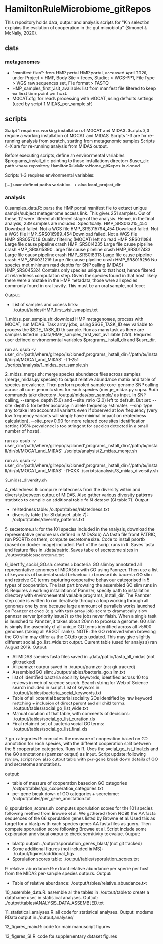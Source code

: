 # HamiltonRuleMicrobiome_gitRepos
 
This repository holds data, output and analysis scripts for "Kin selection explains the evolution of cooperation in the gut microbiota" (Simonet & McNally, 2020).


## data

### metagenomes

- "manifest files": from HMP portal HMP portal, accessed April 2020, under Project > HMP, Body Site > feces, Studies > WGS-PP1, File Type > WGS raw sequences set, File format > FASTQ.
- HMP_samples_first_visit_available: list from manifest file filtered to keep earliest time point per host.
- MOCAT.cfg: for reads processing with MOCAT, using defaults settings (used by script 1.MIDAS_per_sample.sh)



## scripts

Script 1 requiress working installation of MOCAT and MIDAS. Scripts 2,3 require a working installation of MOCAT and MIDAS.
Scripts 1-3 are for re-running analysis from scratch, starting from metagenomic samples
Scripts 4-X are for re-running analysis from MIDAS output.

Before executing scripts, define an environmental variables
$programs_install_dir: pointing to those installations directory
$user_dir: path where repository HamiltonRuleMicrobiome_gitRepos is cloned

Scripts 1-3 requires environmental variables:

[...] user defined paths variables --> also local_project_dir

### analysis


0_samples_data.R: parse the HMP portal manifest file to extarct unique sample/subject metagenome access link. This gives 251 samples. Out of these, 12 were filtered at different stage of the analysis. Hence, in the final analysis, 239 samples are included. Specifically:
HMP_SRS013215_454	Download failed. Not a WGS file
HMP_SRS015794_454	Download failed. Not a WGS file
HMP_SRS016989_454	Download failed. Not a WGS file
HMP_SRS057049	Quality filtering (MOCAT) left no read
HMP_SRS011084	Large file cause pipeline crash
HMP_SRS014235	Large file cause pipeline crash
HMP_SRS015890	Large file cause pipeline crash
HMP_SRS017433	Large file cause pipeline crash
HMP_SRS018313	Large file cause pipeline crash
HMP_SRS021219	Large file cause pipeline crash
HMP_SRS019286	No species met minimum read depths for SNP calling (MIDAS)
HMP_SRS045324	Contains only species unique to that host, hence filtered at relatedness computation step. Given the species found in that host, likely there were a mistake in the HMP metadata, those were all species commonly found in oral cavity. This must be an oral sample, not feces

Output:
- List of samples and access links: ./output/tables/HMP_first_visit_smaples.txt

1_midas_per_sample.sh: download HMP metagenomes, process with MOCAT, run MIDAS. Task array jobs, using $SGE_TASK_ID env variable to process the $SGE_TASK_ID th sample. Run as many task as there are samples listed in ./data/HMP_samples_first_visit_available (251). Requires user defined environemental variables $programs_install_dir and $user_dir.

run as: 
qsub -v user_dir='path/where/gitrepo/is/cloned',programs_install_dir='/path/to/install/dir/of/MOCAT_and_MIDAS' -t 1-251 ./scripts/analysis/1_midas_per_sample.sh


2_midas_merge.sh: merge species abundance files across samples (merge_midas.py species) to output relative abundance matrix and table of species prevalence. Then perform pooled-sample core-genome SNP calling across all core genomic sites for each species (merge_midas.py snps). Both commands take directory ./output/midas/per_sample/ as input. In SNP calling, --sample_depth (5.0) and --site_ratio (2.0) left to default. But set: --site_depth 5 for better accuracy in allele frequency estimates, --snp_type any to take into account all variants even if observed at low frequency (very low frequency variants will simply have minimal impact on relatedness calculation), --site_prev 0.90 for more relaxed core sites identification setting (95% prevalence is too stringent for species detected in a small number of hosts).

run as:
qsub -v user_dir='path/where/gitrepo/is/cloned',programs_install_dir='/path/to/install/dir/of/MOCAT_and_MIDAS' ./scripts/analysis/2_midas_merge.sh


run as:
qsub -v user_dir='path/where/gitrepo/is/cloned',programs_install_dir='/path/to/install/dir/of/MOCAT_and_MIDAS' -t1-XXX ./scripts/analysis/3_midas_diversity.sh

3_midas_diversity.sh



4_relatedness.R: compute relatedness from the diversity.within and diversity.between output of MIDAS. Also gather various diversity patterns statistics to compile an additional table fo SI dataset (SI table 7).
Output:
- relatedness table: /output/tables/relatedness.txt
- diversity table (for SI dataset table 7): /output/tables/diversity_patterns.txt



5_secretome.sh: for the 101 species included in the analysis, download the representative genome (as defined in MIDASdb) AA fasta file fromt PATRIC, run PSORTb on them, compute secretome size. Code to install psortb (based on docker image) included. Part of the script runs in R. Saves fasta and feature files in ./data/patric. Saves table of secretome sizes in ./output/tables/secretome.txt



6_identify_social_GO.sh: creates a bacterial GO slim by annotated all representative genomes of MIDASdb with GO using Pannzer. Then use a list of keywords of bacterial social behaviour to browse this bacteria GO slim and retreive GO terms capturing cooperative behaviour categorised in 5 types of cooperation. The last part browsing the assembled GO  slim runs in R. Requires a working installation of Pannzer, specify path to installation directory with environemental variable programs_install_dir. The Pannzer step code is written to run iteratively through a loop working through all genomes one by one because large ammount of parrallels works launched on Pannzer at once (e.g. with task array job) seem to dramatically slow pannzer server (priority issue?) so the jobs never finish. When a single task is launched to Pannzer, it takes about 20min to process a genome. GO slim is simply the assembly of all unique GO terms identified across all >5900 genomes (taking all ARGOT ranks).
NOTE: the GO retreived when browsing the GO slim may differ as the GO.db gets updated. This may give slightly different social_go_list_wide.txt output. Current table (used for analysis) ran August 2019.
Output:
- All MIDAS species fasta files saved in ./data/patric/fasta_all_midas (not git tracked)
- All pannzer output saved in ./output/pannzer (not git tracked)
- Assembled GO slim: ./output/tables/bacteria_go_slim.txt
- list of identified bacteria sociality keywords, identified across 10 top reviews in web of science search. Search string for Web of Science search  included in script. List of keywors in: ./output/tables/bacteria_social_keywords.txt
- Table of all potential bacterial sociality GOs identified by raw keyword matching  + inclusion of direct parent and all child terms: ./output/tables/social_go_list_wide.txt
- Manual curation of that table, with comments of decisions: ./output/tables/social_go_list_curation.xls
- Final retained set of bacteria social GO terms: ./output/tables/social_go_list_final.xls


7_go_categories.R: computes the measure of cooperation based on GO annotation for each species, with the different cooperation split between the 5 cooperation categories. Runs in R. Uses the social_go_list_final.xls and the GO annotations (pannzer output) as input.
Script update: following review, script now also output table with per-gene break down details of GO and secretome annotations.

output:
- table of measure of cooperation based on GO categories /output/tables/go_cooperation_categories.txt 
- per-gene break down of GO categories + secretome: /output/tables/per_gene_annotation.txt 


8_sporulation_scores.sh: computes sporulation scores for the 101 species following method from Browne et al. We gathered (from NCBI) the AA fasta sequences of the 66 sporulation genes listed by Browne et al. Used this as target for a blastp with each species genes AA fasta files as query. Then compute sporulation score following Browne et al. Script include some exploration and visual output to check sensitivity to evalue. 
Output:
- blastp output: ./output/sporulation_genes_blast/ (not git tracked)
- Some additional figures (not included in MS): ./output/figures/additional_figs 
- Sporulation scores table: ./output/tables/sporulation_scores.txt


9_relative_abundance.R: extract relative abundance per specie per host from the MIDAS per-sample species outputs.
Output:
- Table of relative abundance: ./output/tables/relative_abundance.txt

10_assemble_data.R: assemble all the tables in ./output/table to create a dataframe used in statistical analyses.
Output: ./output/tables/ANALYSIS_DATA_ASSEMBLED.txt


11_statistical_analyses.R: all code for statistical analyses.
Output: modems RData output in ./output/analyses/

12_figures_main.R: code for main manuscript figures


13_figures_SI.R: code for supplementary dataset figures

